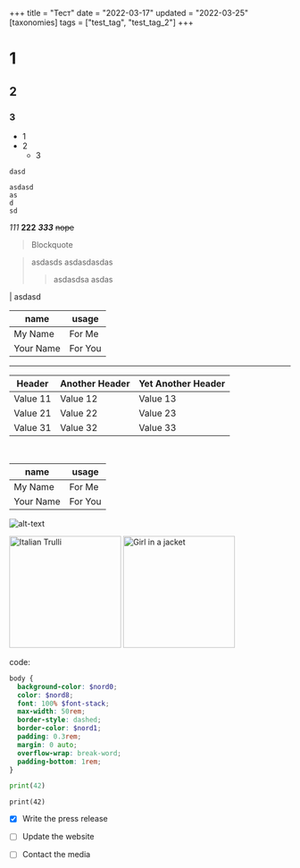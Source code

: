 +++
title = "Тест"
date = "2022-03-17"
updated = "2022-03-25"
[taxonomies]
tags = ["test_tag", "test_tag_2"]
+++

# 1
## 2
### 3

- 1
- 2
    - 3


`dasd`

```
asdasd
as
d
sd
```
_111_ __222__ ___333___ ~~nope~~

> Blockquote

> asdasds
> asdasdasdas
>> asdasdsa
> asdas

| asdasd



|name       |usage      |
|-----------|-----------|
| My Name   | For Me    |
| Your Name | For You   |

---

Header   | Another Header | Yet Another Header
  ---------|----------------|-------------------
  Value 11 | Value 12       | Value 13
  Value 21 | Value 22       | Value 23
  Value 31 | Value 32       | Value 33

<br>

|name       |usage      |
|-----------|-----------|
| My Name   | For Me    |
| Your Name | For You   |

![alt-text](https://typemill.net/media/markdown.png)

<img src="https://www.w3schools.com/html/img_girl.jpg" alt="Italian Trulli" style="height:200px">
<img src="https://www.w3schools.com/html/img_girl.jpg" alt="Girl in a jacket" style="width:200px"> 

code:

```scss
body {
  background-color: $nord0;
  color: $nord8;
  font: 100% $font-stack;
  max-width: 50rem;
  border-style: dashed;
  border-color: $nord1;
  padding: 0.3rem;
  margin: 0 auto;
  overflow-wrap: break-word;
  padding-bottom: 1rem;
}
```

```python
print(42)
```

`print(42)`

- [x] Write the press release
- [ ] Update the website
- [ ] Contact the media


